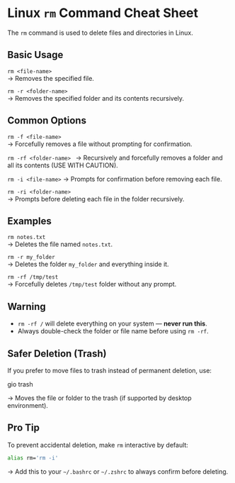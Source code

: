 # Linux `rm` Command Cheat Sheet

The `rm` command is used to delete files and directories in Linux.

## Basic Usage

`rm <file-name>`  
→ Removes the specified file.

`rm -r <folder-name>`  
→ Removes the specified folder and its contents recursively.

## Common Options

`rm -f <file-name>`  
→ Forcefully removes a file without prompting for confirmation.

`rm -rf <folder-name> ` 
→ Recursively and forcefully removes a folder and all its contents (USE WITH CAUTION).

`rm -i <file-name>` 
→ Prompts for confirmation before removing each file.

`rm -ri <folder-name>`  
→ Prompts before deleting each file in the folder recursively.

## Examples

`rm notes.txt`  
→ Deletes the file named `notes.txt`.

`rm -r my_folder`  
→ Deletes the folder `my_folder` and everything inside it.

`rm -rf /tmp/test`  
→ Forcefully deletes `/tmp/test` folder without any prompt.

## Warning

- `rm -rf /` will delete everything on your system — **never run this**.
- Always double-check the folder or file name before using `rm -rf`.

## Safer Deletion (Trash)

If you prefer to move files to trash instead of permanent deletion, use:

gio trash <file-or-folder>

→ Moves the file or folder to the trash (if supported by desktop environment).

## Pro Tip

To prevent accidental deletion, make `rm` interactive by default:

```bash
alias rm='rm -i'
```

→ Add this to your `~/.bashrc` or `~/.zshrc` to always confirm before deleting.

